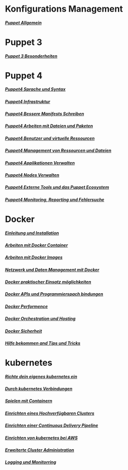 # Konfigurations Management
##### [Puppet Allgemein](../puppet)

# Puppet 3
##### [Puppet 3 Besonderheiten](../puppet3)

# Puppet 4

##### [Puppet4 Sprache und Syntax](../puppet4-basics)
##### [Puppet4 Infrastruktur](../puppet4-infrastruktur)
##### [Puppet4 Bessere Manifests Schreiben](../puppet4-bessere-manifests)
##### [Puppet4 Arbeiten mit Dateien und Paketen](../puppet4-datein-packete)
##### [Puppet4 Benutzer und virtuelle Ressourcen](../puppet4-benutzer-virtuelleressourcen)
##### [Puppet4 Management von Ressourcen und Dateien](../puppet4-ressourcen-datein)
##### [Puppet4 Applikationen Verwalten](../puppet4-applikationen)
##### [Puppet4 Nodes Verwalten](../puppet4-nodes)
##### [Puppet4 Externe Tools und das Puppet Ecosystem](../puppet4-externe-tools-ecosystem)
##### [Puppet4 Monitoring, Reporting und Fehlersuche](../puppet-monitorin-reporting-fehlersuche)

# Docker

##### [Einleitung und Installation](../docker-einleitung-und-Installation)
##### [Arbeiten mit Docker Container](../docker-arbeiten-mit-docker)
##### [Arbeiten mit Docker Images](../docker-arbeiten-mit-docker-images)
##### [Netzwerk und Daten Management mit Docker](../docker-daten-mgmnt)
##### [Docker praktischer Einsatz möglichkeiten](../docker-praktischer-einsatz)
##### [Docker APIs und Programmierspach bindungen](../docker-api-programmierung)
##### [Docker Performence](../docker-performence)
##### [Docker Orchestration und Hosting](../docker-Orchestration-hosting)
##### [Docker Sicherheit](../docker-sicherheit)
##### [Hilfe bekommen and Tips und Tricks](../docker-hilfe-tips-tricks)

# kubernetes

##### [Richte dein eigenes kubernetes ein](../kubernetes-einrichten)
##### [Durch kubernetes Verbindungen](../kubernetes-konzepte)
##### [Spielen mit Containern](../kubernetes-container)
##### [Einrichten eines Hochverfügbaren Clusters](../kubernetes-ha-einrichten)
##### [Einrichten einer Continuous Delivery Pipeline](../kubernetes-cd-pipline)
##### [Einrichten von kubernetes bei AWS](../kubernetes-aws-einrichten)
##### [Erweiterte Cluster Administration](../kubernetes-adv-administration)
##### [Logging und Monitorring](../kubernetes-logging-monitorring)

